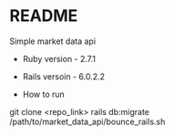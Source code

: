 # README

Simple market data api

* Ruby version - 2.7.1

* Rails versoin - 6.0.2.2 

* How to run

git clone <repo_link>
rails db:migrate
/path/to/market_data_api/bounce_rails.sh


